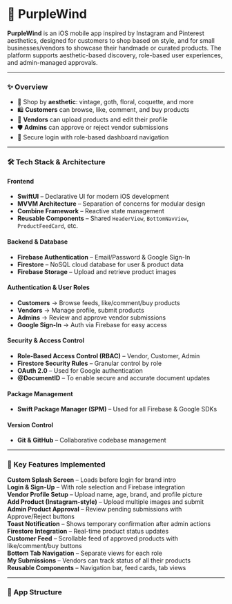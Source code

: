 # 🌸 PurpleWind

**PurpleWind** is an iOS mobile app inspired by Instagram and Pinterest aesthetics, designed for customers to shop based on style, and for small businesses/vendors to showcase their handmade or curated products. The platform supports aesthetic-based discovery, role-based user experiences, and admin-managed approvals.

---

### ✨ Overview

- 💅 Shop by **aesthetic**: vintage, goth, floral, coquette, and more  
- 🛍️ **Customers** can browse, like, comment, and buy products  
- 🧵 **Vendors** can upload products and edit their profile  
- 🛡️ **Admins** can approve or reject vendor submissions  
- 🔐 Secure login with role-based dashboard navigation

---

### 🛠️ Tech Stack & Architecture

#### **Frontend**
- **SwiftUI** – Declarative UI for modern iOS development  
- **MVVM Architecture** – Separation of concerns for modular design  
- **Combine Framework** – Reactive state management  
- **Reusable Components** – Shared `HeaderView`, `BottomNavView`, `ProductFeedCard`, etc.  

#### **Backend & Database**
- **Firebase Authentication** – Email/Password & Google Sign-In  
- **Firestore** – NoSQL cloud database for user & product data  
- **Firebase Storage** – Upload and retrieve product images  

#### **Authentication & User Roles**
- **Customers** → Browse feeds, like/comment/buy products  
- **Vendors** → Manage profile, submit products  
- **Admins** → Review and approve vendor submissions  
- **Google Sign-In** → Auth via Firebase for easy access  

#### **Security & Access Control**
- **Role-Based Access Control (RBAC)** – Vendor, Customer, Admin  
- **Firestore Security Rules** – Granular control by role  
- **OAuth 2.0** – Used for Google authentication  
- **@DocumentID** – To enable secure and accurate document updates  

#### **Package Management**
- **Swift Package Manager (SPM)** – Used for all Firebase & Google SDKs  

#### **Version Control**
- **Git & GitHub** – Collaborative codebase management  

---

### 📌 Key Features Implemented

 **Custom Splash Screen** – Loads before login for brand intro  
 **Login & Sign-Up** – With role selection and Firebase integration  
 **Vendor Profile Setup** – Upload name, age, brand, and profile picture  
 **Add Product (Instagram-style)** – Upload multiple images and submit  
 **Admin Product Approval** – Review pending submissions with Approve/Reject buttons  
 **Toast Notification** – Shows temporary confirmation after admin actions  
 **Firestore Integration** – Real-time product status updates  
 **Customer Feed** – Scrollable feed of approved products with like/comment/buy buttons  
 **Bottom Tab Navigation** – Separate views for each role  
 **My Submissions** – Vendors can track status of all their products  
 **Reusable Components** – Navigation bar, feed cards, tab views  

---

### 📂 App Structure


